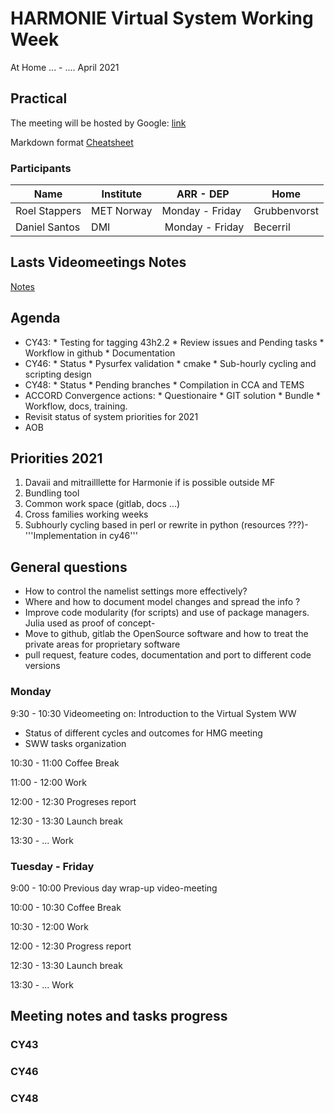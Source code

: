 # HARMONIE Virtual System Working Week

At Home  ... - .... April  2021

## Practical
 
The meeting will be hosted by Google: [link](https://meet.google.com/aem-dubz-ihj)

Markdown format [Cheatsheet](https://github.com/adam-p/markdown-here/wiki/Markdown-Cheatsheet)  

### Participants

| Name             | Institute  | ARR - DEP        |  Home       |
| ---              | ---        | ---              | ---         |
|Roel Stappers     | MET Norway | Monday - Friday  |Grubbenvorst |
|Daniel Santos     | DMI        | Monday - Friday  |Becerril     |       
## Lasts Videomeetings Notes 

[Notes](https://hirlam.org/trac/wiki/Meetings/System/Video_Meetings/2022)  

##  Agenda 

- CY43:
      * Testing for tagging 43h2.2
      * Review issues and Pending tasks
      * Workflow in github
      * Documentation
- CY46:
      * Status
      * Pysurfex validation
      * cmake 
      * Sub-hourly cycling and scripting design
- CY48:
      * Status
      * Pending branches
      * Compilation in CCA and TEMS
- ACCORD Convergence actions: 
      * Questionaire
      * GIT solution
      * Bundle
      * Workflow, docs, training.  
- Revisit status of system priorities for 2021
- AOB

##  Priorities 2021 

   1. Davaii and mitrailllette for Harmonie if is possible outside MF 
   2. Bundling tool 
   3. Common work space (gitlab, docs ...)
   4. Cross families working weeks
   5. Subhourly cycling based in perl or rewrite in python (resources ???)- '''Implementation in cy46'''

##  General questions 

- How to control the namelist settings more effectively?
- Where and how to document model changes and spread the info ?
- Improve code modularity (for scripts) and use of package managers. Julia used as proof of concept- 
- Move to github, gitlab the OpenSource software and how to treat the private areas for proprietary software
- pull request, feature codes, documentation and port to different code versions


### Monday  

9:30 - 10:30  Videomeeting on: Introduction to the Virtual System WW
- Status of different cycles and outcomes for HMG meeting
- SWW tasks organization

10:30 - 11:00 Coffee Break

11:00 - 12:00  Work

12:00 - 12:30 Progreses report

12:30 - 13:30 Launch break

13:30 - ...  Work
 
### Tuesday - Friday 

9:00 - 10:00 Previous day wrap-up video-meeting

10:00 - 10:30 Coffee Break

10:30 - 12:00 Work

12:00 - 12:30 Progress report

12:30 - 13:30 Launch break

13:30 - ... Work

## Meeting notes and tasks progress 

### CY43



### CY46

### CY48
